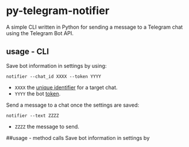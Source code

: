 # py-telegram-notifier
A simple CLI written in Python for sending a message to a Telegram chat using the Telegram Bot API.

## usage - CLI
Save bot information in settings by using:
    
    notifier --chat_id XXXX --token YYYY
    
- ``XXXX`` the [unique identifier](https://core.telegram.org/bots/api#sendmessage) for a 
  target chat.
- ``YYYY`` the bot [token](https://core.telegram.org/bots/api#making-requests).

Send a message to a chat once the settings are saved:

    notifier --text ZZZZ
    
- ``ZZZZ`` the message to send.

##usage - method calls
Save bot information in settings by 
